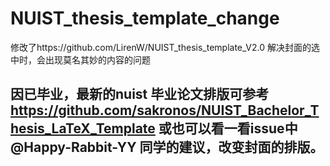 # NUIST_thesis_template_change
修改了https://github.com/LirenW/NUIST_thesis_template_V2.0
解决封面的选中时，会出现莫名其妙的内容的问题

## 因已毕业，最新的nuist 毕业论文排版可参考 https://github.com/sakronos/NUIST_Bachelor_Thesis_LaTeX_Template 或也可以看一看issue中 @Happy-Rabbit-YY 同学的建议，改变封面的排版。
